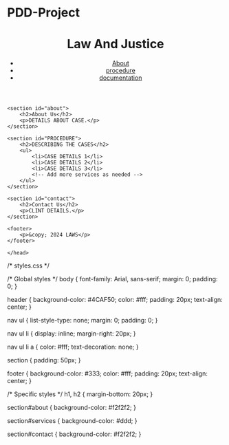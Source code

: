 # PDD-Project

<!DOCTYPE html>
<html lang="en">
<head>
    <meta charset="UTF-8">
    <meta name="viewport" content="width=device-width, initial-scale=1.0">
    <title>LAW AND JUSTICE</title>
    <link rel="stylesheet" href="styles.css"> <!-- Link to your CSS file -->
</head>
<body>
    <header>
        <h1>Law And Justice</h1>
        <!-- Navigation links -->
        <nav>
            <ul>
                <li><a href="#about">About</a></li>
                <li><a href="#procedure">procedure</a></li>
                <li><a href="#documentation">documentation</a></li>
            </ul>
        </nav>
    </header>

    <section id="about">
        <h2>About Us</h2>
        <p>DETAILS ABOUT CASE.</p>
    </section>

    <section id="PROCEDURE">
        <h2>DESCRIBING THE CASES</h2>
        <ul>
            <li>CASE DETAILS 1</li>
            <li>CASE DETAILS 2</li>
            <li>CASE DETAILS 3</li>
            <!-- Add more services as needed -->
        </ul>
    </section>

    <section id="contact">
        <h2>Contact Us</h2>
        <p>CLINT DETAILS.</p>
    </section>

    <footer>
        <p>&copy; 2024 LAWS</p>
    </footer>
</body>
</html>


<html>
    <head>
        
    </head>
</html>














/* styles.css */

/* Global styles */
body {
    font-family: Arial, sans-serif;
    margin: 0;
    padding: 0;
}

header {
    background-color: #4CAF50;
    color: #fff;
    padding: 20px;
    text-align: center;
}

nav ul {
    list-style-type: none;
    margin: 0;
    padding: 0;
}

nav ul li {
    display: inline;
    margin-right: 20px;
}

nav ul li a {
    color: #fff;
    text-decoration: none;
}

section {
    padding: 50px;
}

footer {
    background-color: #333;
    color: #fff;
    padding: 20px;
    text-align: center;
}

/* Specific styles */
h1, h2 {
    margin-bottom: 20px;
}

section#about {
    background-color: #f2f2f2;
}

section#services {
    background-color: #ddd;
}

section#contact {
    background-color: #f2f2f2;
}





<?php
if ($_SERVER["REQUEST_METHOD"] == "POST") {
    $name = $_POST["name"];
    $email = $_POST["email"];
    $message = $_POST["message"];

    // Here you can add code to send the email or save the message to a database
    // For example, sending an email using the mail() function:
    $to = "your_email@example.com";
    $subject = "Message from $name";
    $body = "Name: $name\nEmail: $email\nMessage: $message";
    mail($to, $subject, $body);

    // Redirect to a thank you page
    header("Location: thank_you.html");
    exit;
}
?>
